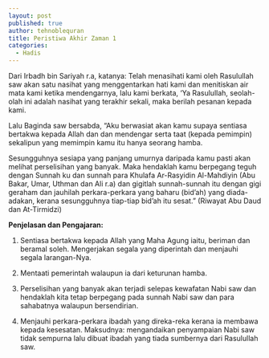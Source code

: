```yaml
---
layout: post
published: true
author: tehnoblequran
title: Peristiwa Akhir Zaman 1
categories:
  - Hadis
---
```

Dari Irbadh bin Sariyah r.a, katanya: Telah menasihati kami oleh Rasulullah saw akan satu nasihat yang menggentarkan hati kami dan menitiskan air mata kami ketika mendengarnya, lalu kami berkata, ‘Ya Rasulullah, seolah-olah ini adalah nasihat yang terakhir sekali, maka berilah pesanan kepada kami.

Lalu Baginda saw bersabda, “Aku berwasiat akan kamu supaya sentiasa bertakwa kepada Allah dan dan mendengar serta taat (kepada pemimpin) sekalipun yang memimpin kamu itu hanya seorang hamba. 

Sesungguhnya sesiapa yang panjang umurnya daripada kamu pasti akan melihat perselisihan yang banyak. Maka hendaklah kamu berpegang teguh dengan Sunnah ku dan sunnah para Khulafa Ar-Rasyidin Al-Mahdiyin (Abu Bakar, Umar, Uthman dan Ali r.a) dan gigitlah sunnah-sunnah itu dengan gigi geraham dan jauhilah perkara-perkara yang baharu (bid’ah) yang diada-adakan, kerana sesungguhnya tiap-tiap bid’ah itu sesat.” (Riwayat Abu Daud dan At-Tirmidzi) 

**Penjelasan dan Pengajaran:**
1. Sentiasa bertakwa kepada Allah yang Maha Agung iaitu, beriman dan beramal soleh. Mengerjakan segala yang diperintah dan menjauhi segala larangan-Nya. 

2. Mentaati pemerintah walaupun ia dari keturunan hamba. 

3. Perselisihan yang banyak akan terjadi selepas kewafatan Nabi saw dan hendaklah kita tetap berpegang pada sunnah Nabi saw dan para sahabatnya walaupun bersendirian. 

4. Menjauhi perkara-perkara ibadah yang direka-reka kerana ia membawa kepada kesesatan. Maksudnya: mengandaikan penyampaian Nabi saw tidak sempurna lalu dibuat ibadah yang tiada sumbernya dari Rasulullah saw.